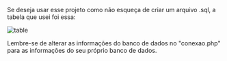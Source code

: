 Se deseja usar esse projeto como não esqueça de criar um arquivo .sql, a tabela que usei foi essa:

![table](https://github.com/Fabricio-Fernandes51/CrudPHP/assets/87492772/713ff67b-7b01-4a56-8b50-5942722ce3ca)

Lembre-se de alterar as informações do banco de dados no "conexao.php" para as informações do seu próprio banco de dados.
